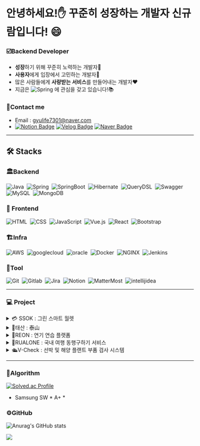 # 안녕하세요!✋ 꾸준히 성장하는 개발자 신규람입니다! 😄 

### ☑️**Backend Developer**

- **성장**하기 위해 꾸준히 노력하는 개발자🌱 </br>
- **사용자**에게 입장에서 고민하는 개발자🤔</br>
- 많은 사람들에게 **사랑받는 서비스**를 만들어내는 개발자❤️</br>
- 지금은 ![Spring](https://img.shields.io/badge/-Spring-05122A?style=flat&logo=Spring)&nbsp;에 관심을 갖고 있습니다!📚

### 📲Contact me
- Email : gyulife7301@naver.com
- [![Notion Badge](https://img.shields.io/badge/Notion-000000?style=flat-square&logo=Notion&logoColor=white&link=https://www.notion.so/f947bc20438141b6ba4d1a4bbc0bd628?pvs=4)](https://productive-robin-8c8.notion.site/f947bc20438141b6ba4d1a4bbc0bd628?pvs=4)
[![Velog Badge](https://img.shields.io/badge/Velog-20C997?style=flat-square&logo=Velog&logoColor=white&link=https://velog.io/@marugy)](https://velog.io/@marugy)
[![Naver Badge](https://img.shields.io/badge/NaverBlog-03C75A?style=flat-square&logo=Naver&logoColor=white&link=https://blog.naver.com/gyulife7301)](https://blog.naver.com/gyulife7301)</br>
<hr>

## 🛠️ Stacks
### 🏛️Backend
![Java](https://img.shields.io/badge/-Java-05122A?style=flat&logo=Java)&nbsp;
![Spring](https://img.shields.io/badge/-Spring-05122A?style=flat&logo=Spring)&nbsp;
![SpringBoot](https://img.shields.io/badge/-SpringBoot-05122A?style=flat&logo=SpringBoot)&nbsp;
![Hibernate](https://img.shields.io/badge/-Hibernate-05122A?style=flat&logo=Hibernate)&nbsp;
![QueryDSL](https://img.shields.io/badge/-QueryDSL-05122A?style=flat&logo=Querydsl)&nbsp;
![Swagger](https://img.shields.io/badge/-Swagger-05122A?style=flat&logo=Swagger)&nbsp;
![MySQL](https://img.shields.io/badge/-MySQL-05122A?style=flat&logo=mysql)&nbsp;
![MongoDB](https://img.shields.io/badge/-MongoDB-05122A?style=flat&logo=mongodb)&nbsp;
### 📄 Frontend
![HTML](https://img.shields.io/badge/-HTML-05122A?style=flat&logo=HTML5)&nbsp;
![CSS](https://img.shields.io/badge/-CSS-05122A?style=flat&logo=CSS3&logoColor=1572B6)&nbsp;
![JavaScript](https://img.shields.io/badge/-JavaScript-05122A?style=flat&logo=javascript)&nbsp;
![Vue.js](https://img.shields.io/badge/-Vue.js-05122A?style=flat&logo=Vue.js)&nbsp;
![React](https://img.shields.io/badge/-React-05122A?style=flat&logo=React)&nbsp;
![Bootstrap](https://img.shields.io/badge/-Bootstrap-05122A?style=flat&logo=bootstrap&logoColor=563D7C)&nbsp;
### 🏗️Infra
![AWS](https://img.shields.io/badge/-AWS-05122A?style=flat&logo=amazon-aws)&nbsp;
![googlecloud](https://img.shields.io/badge/-GCP-05122A?style=flat&logo=google-cloud)&nbsp;
![oracle](https://img.shields.io/badge/-OCI-05122A?style=flat&logo=oracle)&nbsp;
![Docker](https://img.shields.io/badge/-Docker-05122A?style=flat&logo=docker)&nbsp;
![NGINX](https://img.shields.io/badge/-NGINX-05122A?style=flat&logo=NGINX)&nbsp;
![Jenkins](https://img.shields.io/badge/-Jenkins-05122A?style=flat&logo=Jenkins)&nbsp;
### 🧰Tool
![Git](https://img.shields.io/badge/-Git-05122A?style=flat&logo=git)&nbsp;
![Gitlab](https://img.shields.io/badge/-Gitlab-05122A?style=flat&logo=gitlab)&nbsp;
![Jira](https://img.shields.io/badge/-Jira-05122A?style=flat&logo=Jira)&nbsp;
![Notion](https://img.shields.io/badge/-Notion-05122A?style=flat&logo=Notion)&nbsp;
![MatterMost](https://img.shields.io/badge/-MatterMost-05122A?style=flat&logo=MatterMost)&nbsp;
![intellijidea](https://img.shields.io/badge/-intellijidea-05122A?style=flat&logo=intellijidea)&nbsp;

<hr>

### 💻&nbsp;Project
<details>
  <summary>💳 SSOK : 그린 스마트 월렛</summary>

#### 프로젝트 개요
- 지갑안의 신분증, 카드, 영수증, 명함을 스마트 지갑에서 간편하게 관리하는 어플
- 일정 : 2023.10 ~ 진행중 
- 인원 : backend 5, frontend 1 
- repository : ""

#### 맡은 역할
- TeamReader - 일정 및 산출물 관리 팀 리딩 <br>
- Backend - 회원 관련 기능 개발 <br>
- Infra - MSA 환경 구축, Gitlab, AWS, OCI, GCP 서버에서 Docker와 jenkins를 사용하여 자동배포 환경 구축 <br>

#### 사용 기술
- Backend - Spring, JPA, Mongo, MariaDB <br>
- Infra - Docker, Jenkins, Spring Cloud Netflix Eureka

</details>

<details>
  <summary>💸태산 : 泰山</summary>

#### 프로젝트 개요
- 사용자의 소비패턴을 분석하여 소비 습관을 개선하고 저축을 유도하는 절약 저축 플랫폼
- 일정 : 2023.8 ~ 10 
- 인원 : backend 3, frontend 3 
- repo : https://github.com/marugy/Taesan
- 수상 : SSAFY 특화 프로젝트 1등

#### 맡은 역할
- TeamReader - 일정 및 산출물 관리 팀 리딩 <br>
- Backend - 회원 관련 기능, 절약 챌린지, 습관 저금통 기능 개발 <br>
- Infra - Docker와 jenkins를 사용하여 자동배포 환경 구축 <br>

#### 사용 기술
- Backend - Spring, JPA, QueryDSL <br>
- Infra - Docker, Jenkins
</details>

<details>
  <summary>🎥REON : 연기 연습 플랫폼</summary>

#### 프로젝트 개요
- 연기에 관심있는 사용자들이 연기 연습, 배틀을 하고 소통할 수 있는 플랫폼
- 일정 : 2023.7 ~ 2023.8
- 인원 : backend 2, frontend 4 
- repo : https://github.com/marugy/RE-ON

#### 맡은 역할
- TeamReader - 일정 및 산출물 관리 팀 리딩 <br>
- Backend - 연기 배틀, 게시판 관련 기능 개발 <br>
- Infra - OpenVidu Platform을 사용하여 WerbRtc 환경 구축, Docker 사용 수동 배포

#### 사용 기술
- Backend - Spring, JPA, QueryDSL
- Infra - Docker
</details>

<details>
  <summary>🚶RUALONE : 국내 여행 동행구하기 서비스</summary>

#### 프로젝트 개요
- 국내 여행지 정보 제공 및 국내 여행 동행을 구할 수 있는 여행 플랫폼
- 일정 : 2023.6 ~ 2023.7
- 인원 : backend 2, frontend 
- repo : https://github.com/Lets-Travel-Well
- 수상 : 제 9회 인천 공공데이터 경진대회 입선
  
#### 맡은 역할
- Frontend - 프론트 웹 페이지 구현
- Backend - 회원, 여행지, 동행, 관련 기능 구현
- Infra - config 서버 구축, Aws, Docker, GitActions을 통한 자동 배포 환경 구축

#### 사용 기술
> Frontend - Vue, Vuex <br>
> Backend - Spring, JPA, QueryDSL, Spring Security, Oauth2.0, Spring cloud
> Infra - Docker, GitActions
</details>

<details>
  <summary>🛳️V-Check : 선박 및 해양 플랜트 부품 검사 시스템</summary>

#### 프로젝트 개요
- 선박을 블록단위로 관리하고 AI를 사용하여 실시간 불량 검사가 가능한 선박 검사 플랫폼
  - 일정 : 2022.9 ~ 2022.12
  - 인원 : frontend 1, backend 1, AI 1
  - 수상 : 제 14회 세종대학교 창의설계 경진대회 대상, 한국 저작권 위원회 저작권 등록

#### 맡은 역할
- TeamReader - 일정 및 산출물 관리 팀 리딩 <br>
- Frontend - 프론트 담당 개발 <br>

#### 사용 기술
- Frontend - React
  
</details>


<hr>

### 🔖Algorithm
[![Solved.ac Profile](http://mazassumnida.wtf/api/v2/generate_badge?boj=sj_coding)](https://solved.ac/sj_coding/)
- Samsung SW * A+ *
### ⚙️GitHub
![Anurag's GitHub stats](https://github-readme-stats.vercel.app/api?username=marugy&show_icons=true&theme=radical)

<a href="https://hits.seeyoufarm.com"><img src="https://hits.seeyoufarm.com/api/count/incr/badge.svg?url=https%3A%2F%2Fgithub.com%2Fmarugy&count_bg=%2379C83D&title_bg=%23555555&icon=&icon_color=%23E7E7E7&title=hits&edge_flat=false"/></a>
